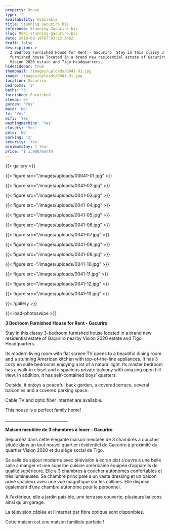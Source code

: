 ```yaml
---
property: House
type: ''
availability: Available
title: Stunning Gacuriro bis
reference: Stunning Gacuriro bis
slug: 0041-stunning-gacuriro-bis
date: 2018-08-18T07:03:13.348Z
draft: false
description: >-
  3 Bedroom Furnished House for Rent - Gacuriro  Stay in this classy 3-bedroom
  furnished house located in a brand new residential estate of Gacuriro nearby
  Vision 2020 estate and Tigo Headquarters. 
hidesidebar: true
thumbnail: /images/uploads/0041-01.jpg
image: /images/uploads/0041-01.jpg
location: Gacuriro
bedrooms: '3'
baths: '3'
furnished: Furnished
sleeps: 6+
garden: 'Yes'
maid: 'No'
tv: 'Yes'
wifi: 'Yes'
washingmachine: 'Yes'
closets: 'Yes'
pets: 'No'
parking: '2'
security: 'Yes'
minimumstay: 1 Year
price: '$ 1,900/month'
---
```

{{< gallery >}}

{{< figure src="/images/uploads/00041-01.jpg" >}}

{{< figure src="/images/uploads/0041-02.jpg" >}}

{{< figure src="/images/uploads/0041-03.jpg" >}}

{{< figure src="/images/uploads/0041-04.jpg" >}}

{{< figure src="/images/uploads/0041-05.jpg" >}}

{{< figure src="/images/uploads/0041-06.jpg" >}}

{{< figure src="/images/uploads/0041-07.jpg" >}}

{{< figure src="/images/uploads/0041-08.jpg" >}}

{{< figure src="/images/uploads/0041-09.jpg" >}}

{{< figure src="/images/uploads/0041-10.jpg" >}}

{{< figure src="/images/uploads/0041-11.jpg" >}}

{{< figure src="/images/uploads/0041-12.jpg" >}}

{{< figure src="/images/uploads/0041-13.jpg" >}}

{{< /gallery >}}

{{< load-photoswipe >}}

**3 Bedroom Furnished House for Rent - Gacuriro** 

Stay in this classy 3-bedroom furnished house located in a brand new residential estate of Gacuriro nearby Vision 2020 estate and Tigo Headquarters. 

Its modern living room with flat screen TV opens to a beautiful dining room and a stunning American kitchen with top-of-the-line appliances. It has 3 cozy en suite bedrooms enjoying a lot of a natural light. Its master bedroom has a walk-in closet and a spacious private balcony with amazing open hill view. In addition, it has self-contained boys’ quarters. 

Outside, it enjoys a  peaceful back garden, a covered terrace, several balconies and a covered parking space.

Cable TV and optic fiber internet are available.

This house is a perfect family home!

\_\_\_\_\_\_\_\_\_\_\_\_\_\_\_\_\_\_\_\_\_\_\_\_\_\_\_\_\_\__

**Maison meublée de 3 chambres à louer - Gacuriro**

Séjournez dans cette élégante maison meublée de 3 chambres à coucher située dans un tout nouvel quartier résidentiel de Gacuriro à proximité du quartier Vision 2020 et du siège social de Tigo.

Sa salle de séjour moderne avec télévision à écran plat s'ouvre à une belle salle à manger et une superbe cuisine américaine équipée d’appareils de qualité supérieure. Elle a 3 chambres à coucher autonomes confortables et très lumineuses. Sa chambre principale a un vaste dressing et un balcon privé spacieux avec une vue magnifique sur les collines. Elle dispose également d’une chambre autonome pour le personnel. 

À l'extérieur, elle a jardin paisible, une terrasse couverte, plusieurs balcons ainsi qu’un garage.

La télévision câblée et l’internet par fibre optique sont disponibles.

Cette maison est une maison familiale parfaite !
